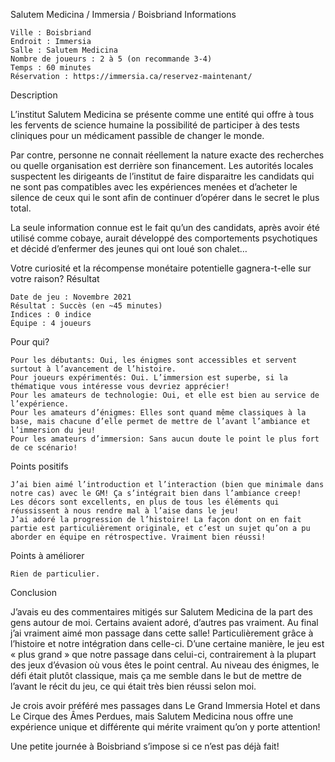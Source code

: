 
Salutem Medicina / Immersia / Boisbriand
Informations

    Ville : Boisbriand
    Endroit : Immersia
    Salle : Salutem Medicina
    Nombre de joueurs : 2 à 5 (on recommande 3-4)
    Temps : 60 minutes
    Réservation : https://immersia.ca/reservez-maintenant/

 
Description

L’institut Salutem Medicina se présente comme une entité qui offre à tous les fervents de science humaine la possibilité de participer à des tests cliniques pour un médicament passible de changer le monde.

Par contre, personne ne connait réellement la nature exacte des recherches ou quelle organisation est derrière son financement. Les autorités locales suspectent les dirigeants de l’institut de faire disparaitre les candidats qui ne sont pas compatibles avec les expériences menées et d’acheter le silence de ceux qui le sont afin de continuer d’opérer dans le secret le plus total.

La seule information connue est le fait qu’un des candidats, après avoir été utilisé comme cobaye, aurait développé des comportements psychotiques et décidé d’enfermer des jeunes qui ont loué son chalet…

Votre curiosité et la récompense monétaire potentielle gagnera-t-elle sur votre raison?
Résultat

    Date de jeu : Novembre 2021
    Résultat : Succès (en ~45 minutes)
    Indices : 0 indice
    Équipe : 4 joueurs

Pour qui?

    Pour les débutants: Oui, les énigmes sont accessibles et servent surtout à l’avancement de l’histoire.
    Pour joueurs expérimentés: Oui. L’immersion est superbe, si la thématique vous intéresse vous devriez apprécier!
    Pour les amateurs de technologie: Oui, et elle est bien au service de l’expérience.
    Pour les amateurs d’énigmes: Elles sont quand même classiques à la base, mais chacune d’elle permet de mettre de l’avant l’ambiance et l’immersion du jeu!
    Pour les amateurs d’immersion: Sans aucun doute le point le plus fort de ce scénario!

 Points positifs

    J’ai bien aimé l’introduction et l’interaction (bien que minimale dans notre cas) avec le GM! Ça s’intégrait bien dans l’ambiance creep!
    Les décors sont excellents, en plus de tous les éléments qui réussissent à nous rendre mal à l’aise dans le jeu!
    J’ai adoré la progression de l’histoire! La façon dont on en fait partie est particulièrement originale, et c’est un sujet qu’on a pu aborder en équipe en rétrospective. Vraiment bien réussi!

Points à améliorer

    Rien de particulier.

Conclusion

J’avais eu des commentaires mitigés sur Salutem Medicina de la part des gens autour de moi. Certains avaient adoré, d’autres pas vraiment. Au final j’ai vraiment aimé mon passage dans cette salle! Particulièrement grâce à l’histoire et notre intégration dans celle-ci. D’une certaine manière, le jeu est « plus grand » que notre passage dans celui-ci, contrairement à la plupart des jeux d’évasion où vous êtes le point central. Au niveau des énigmes, le défi était plutôt classique, mais ça me semble dans le but de mettre de l’avant le récit du jeu, ce qui était très bien réussi selon moi.

Je crois avoir préféré mes passages dans Le Grand Immersia Hotel et dans Le Cirque des Âmes Perdues, mais Salutem Medicina nous offre une expérience unique et différente qui mérite vraiment qu’on y porte attention!

Une petite journée à Boisbriand s’impose si ce n’est pas déjà fait!
